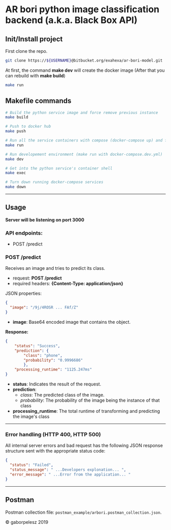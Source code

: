 # AR bori python image classification backend (a.k.a. Black Box API)

## Init/Install project

First clone the repo.

```bash
git clone https://${USERNAME}@bitbucket.org/exahexa/ar-bori-model.git
```

At first, the command **make dev** will create the docker image (After that you can rebuild with **make build**)

```bash
make run
```

## Makefile commands
```bash
# Build the python service image and force remove previous instance
make build

# Push to docker hub
make push

# Run all the service containers with compose (docker-compose up) and force recreate container for python service
make run

# Run developement environment (make run with docker-compose.dev.yml)
make dev

# Get into the python service's container shell
make exec

# Turn down running docker-compose services
make down
```

---

## Usage

**Server will be listening on port 3000**

### API endpoints:
- POST /predict

### POST /predict
Receives an image and tries to predict its class.

- request: **POST /predict**
- required headers: **{Content-Type: application/json}**

JSON properties:
```json
{
  "image": "/9j/4ROSR ... FAf/Z"
}
```

- **image**: Base64 encoded image that contains the object.

**Response:**
```json
{
    "status": "Success", 
    "prediction": {
        "class": "phone", 
        "probability": "0.9996686"
        }, 
    "processing_runtime": "1125.247ms"
}
```

- **status**: Indicates the result of the request.
- **prediction**:
    - *class*: The predicted class of the image.
    - *probability*: The probability of the image being the instance of that class
- **processing_runtime**: The total runtime of transforming and predicting the image's class

---

### Error handling (HTTP 400, HTTP 500)

All internal server errors and bad request has the following JSON response structure sent with the appropriate status code:
```json
{
  "status": "Failed",
  "status_message": " ...Developers explonation... ",
  "error_message": " ...Error from the application... "
}
```

---

## Postman

Postman collection file: `postman_example/arbori.postman_collection.json`.

© gaborpelesz 2019